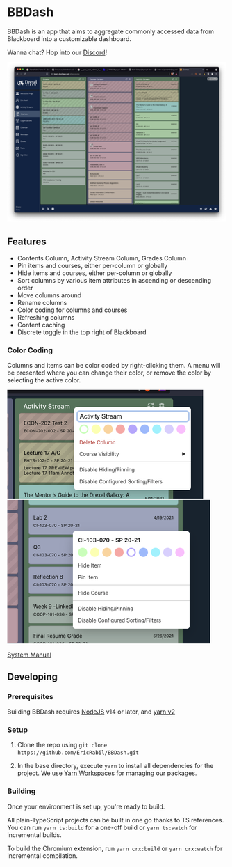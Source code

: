# BBDash
BBDash is an app that aims to aggregate commonly accessed data from Blackboard into a customizable dashboard.

Wanna chat? Hop into our [Discord](https://discord.gg/mf2UrHFvRb)!

![](.assets/bbdash.png)

## Features

- Contents Column, Activity Stream Column, Grades Column
- Pin items and courses, either per-column or globally
- Hide items and courses, either per-column or globally
- Sort columns by various item attributes in ascending or descending order
- Move columns around
- Rename columns
- Color coding for columns and courses
- Refreshing columns
- Content caching
- Discrete toggle in the top right of Blackboard

### Color Coding

Columns and items can be color coded by right-clicking them. A menu will be presented where you can change their color, or remove the color by selecting the active color.

![Color palette for column headers](.assets/column-context-menu.png)
![Color palette for column items](.assets/item-context-menu.png)

[System Manual](MANUAL.md)

## Developing

### Prerequisites
Building BBDash requires [NodeJS](https://nodejs.org/en/download/) v14 or later, and [yarn v2](https://yarnpkg.com/)

### Setup
1. Clone the repo using `git clone https://github.com/EricRabil/BBDash.git`

2. In the base directory, execute `yarn` to install all dependencies for the project. We use [Yarn Workspaces](https://yarnpkg.com/features/workspaces) for managing our packages.

### Building
Once your environment is set up, you're ready to build.

All plain-TypeScript projects can be built in one go thanks to TS references. You can run `yarn ts:build` for a one-off build or `yarn ts:watch` for incremental builds.

To build the Chromium extension, run `yarn crx:build` or `yarn crx:watch` for incremental compilation.
